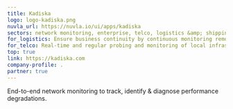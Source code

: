 ```yaml
---
title: Kadiska
logo: logo-kadiska.png
nuvla_url: https://nuvla.io/ui/apps/kadiska
sectors: network monitoring, enterprise, telco, logistics &amp; shipping
for_logistics: Ensure business continuity by continuous monitoring remote services availability - e.g. inventory, scheduling, backups.
for_telco: Real-time and regular probing and monitoring of local infrastructure.
top: true
link: https://kadiska.com
company-profile: .
partner: true
---
```


End-to-end network monitoring to track, identify &amp; diagnose performance degradations.
